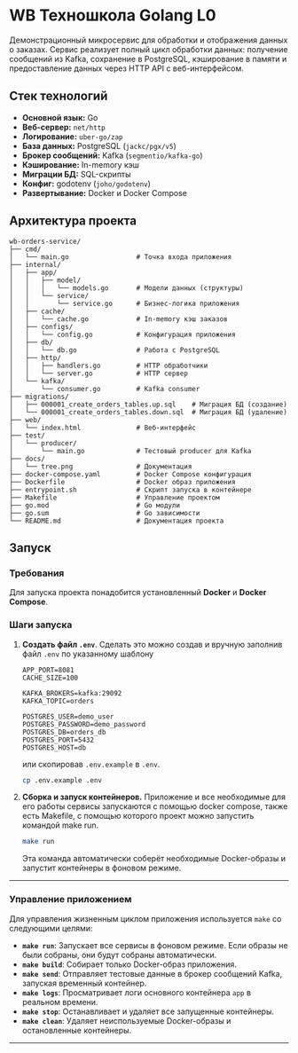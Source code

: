 # WB Техношкола Golang L0

Демонстрационный микросервис для обработки и отображения данных о заказах. Сервис реализует полный цикл обработки данных: получение сообщений из Kafka, сохранение в PostgreSQL, кэширование в памяти и предоставление данных через HTTP API с веб-интерфейсом.

## Стек технологий
* **Основной язык:** Go
* **Веб-сервер:** `net/http`
* **Логирование:** `uber-go/zap`
* **База данных:** PostgreSQL (`jackc/pgx/v5`)
* **Брокер сообщений:** Kafka (`segmentio/kafka-go`)
* **Кэширование:** In-memory кэш
* **Миграции БД:** SQL-скрипты
* **Конфиг:** godotenv (`joho/godotenv`)
* **Развертывание:** Docker и Docker Compose

## Архитектура проекта
```
wb-orders-service/
├── cmd/
│   └── main.go                 # Точка входа приложения
├── internal/
│   ├── app/
│   │   ├── model/
│   │   │   └── models.go       # Модели данных (структуры)
│   │   └── service/
│   │       └── service.go      # Бизнес-логика приложения
│   ├── cache/
│   │   └── cache.go            # In-memory кэш заказов
│   ├── configs/
│   │   └── config.go           # Конфигурация приложения
│   ├── db/
│   │   └── db.go               # Работа с PostgreSQL
│   ├── http/
│   │   ├── handlers.go         # HTTP обработчики
│   │   └── server.go           # HTTP сервер
│   └── kafka/
│       └── consumer.go         # Kafka consumer
├── migrations/
│   ├── 000001_create_orders_tables.up.sql    # Миграция БД (создание)
│   └── 000001_create_orders_tables.down.sql  # Миграция БД (удаление)
├── web/
│   └── index.html              # Веб-интерфейс
├── test/
│   └── producer/
│       └── main.go             # Тестовый producer для Kafka
├── docs/
│   └── tree.png                # Документация
├── docker-compose.yaml         # Docker Compose конфигурация
├── Dockerfile                  # Docker образ приложения
├── entrypoint.sh               # Скрипт запуска в контейнере
├── Makefile                    # Управление проектом
├── go.mod                      # Go модули
├── go.sum                      # Go зависимости
└── README.md                   # Документация проекта
```

## Запуск

### Требования

Для запуска проекта понадобится установленный **Docker** и **Docker Compose**.

### Шаги запуска

1.  **Создать файл `.env`**.
    Сделать это можно создав и вручную заполнив файл `.env` по указанному шаблону
    ```
    APP_PORT=8081
    CACHE_SIZE=100

    KAFKA_BROKERS=kafka:29092
    KAFKA_TOPIC=orders

    POSTGRES_USER=demo_user
    POSTGRES_PASSWORD=demo_password
    POSTGRES_DB=orders_db
    POSTGRES_PORT=5432
    POSTGRES_HOST=db
    ```

    или скопировав `.env.example` в `.env`.

    ```bash
    cp .env.example .env
    ```

2.  **Сборка и запуск контейнеров.**
    Приложение и все необходимые для его работы сервисы запускаются с помощью docker compose, также есть Makefile, с помощью которого проект можно запустить командой make run.

    ```bash
    make run
    ```

    Эта команда автоматически соберёт необходимые Docker-образы и запустит контейнеры в фоновом режиме.

-----

### Управление приложением

Для управления жизненным циклом приложения используется `make` со следующими целями:

  * **`make run`**: Запускает все сервисы в фоновом режиме. Если образы не были собраны, они будут собраны автоматически.
  * **`make build`**: Собирает только Docker-образ приложения.
  * **`make send`**: Отправляет тестовые данные в брокер сообщений Kafka, запуская временный контейнер.
  * **`make logs`**: Просматривает логи основного контейнера `app` в реальном времени.
  * **`make stop`**: Останавливает и удаляет все запущенные контейнеры.
  * **`make clean`**: Удаляет неиспользуемые Docker-образы и остановленные контейнеры.

-----